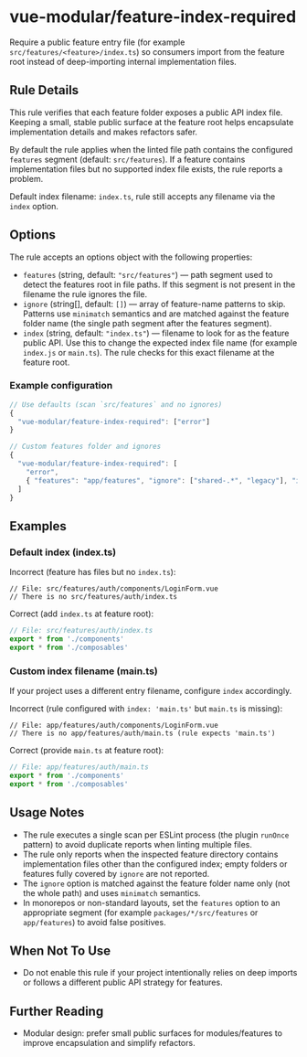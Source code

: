 # vue-modular/feature-index-required

Require a public feature entry file (for example `src/features/<feature>/index.ts`) so consumers import from the feature root instead of deep-importing internal implementation files.

## Rule Details

This rule verifies that each feature folder exposes a public API index file. Keeping a small, stable public surface at the feature root helps encapsulate implementation details and makes refactors safer.

By default the rule applies when the linted file path contains the configured `features` segment (default: `src/features`). If a feature contains implementation files but no supported index file exists, the rule reports a problem.

Default index filename: `index.ts`, rule still accepts any filename via the `index` option.

## Options

The rule accepts an options object with the following properties:

- `features` (string, default: `"src/features"`) — path segment used to detect the features root in file paths. If this segment is not present in the filename the rule ignores the file.
- `ignore` (string[], default: `[]`) — array of feature-name patterns to skip. Patterns use `minimatch` semantics and are matched against the feature folder name (the single path segment after the features segment).
- `index` (string, default: `"index.ts"`) — filename to look for as the feature public API. Use this to change the expected index file name (for example `index.js` or `main.ts`). The rule checks for this exact filename at the feature root.

### Example configuration

```js
// Use defaults (scan `src/features` and no ignores)
{
  "vue-modular/feature-index-required": ["error"]
}

// Custom features folder and ignores
{
  "vue-modular/feature-index-required": [
    "error",
    { "features": "app/features", "ignore": ["shared-.*", "legacy"], "index": "main.ts" }
  ]
}
```

## Examples

### Default index (index.ts)

Incorrect (feature has files but no `index.ts`):

```text
// File: src/features/auth/components/LoginForm.vue
// There is no src/features/auth/index.ts
```

Correct (add `index.ts` at feature root):

```ts
// File: src/features/auth/index.ts
export * from './components'
export * from './composables'
```

### Custom index filename (main.ts)

If your project uses a different entry filename, configure `index` accordingly.

Incorrect (rule configured with `index: 'main.ts'` but `main.ts` is missing):

```text
// File: app/features/auth/components/LoginForm.vue
// There is no app/features/auth/main.ts (rule expects 'main.ts')
```

Correct (provide `main.ts` at feature root):

```ts
// File: app/features/auth/main.ts
export * from './components'
export * from './composables'
```

## Usage Notes

- The rule executes a single scan per ESLint process (the plugin `runOnce` pattern) to avoid duplicate reports when linting multiple files.
- The rule only reports when the inspected feature directory contains implementation files other than the configured index; empty folders or features fully covered by `ignore` are not reported.
- The `ignore` option is matched against the feature folder name only (not the whole path) and uses `minimatch` semantics.
- In monorepos or non-standard layouts, set the `features` option to an appropriate segment (for example `packages/*/src/features` or `app/features`) to avoid false positives.

## When Not To Use

- Do not enable this rule if your project intentionally relies on deep imports or follows a different public API strategy for features.

## Further Reading

- Modular design: prefer small public surfaces for modules/features to improve encapsulation and simplify refactors.
